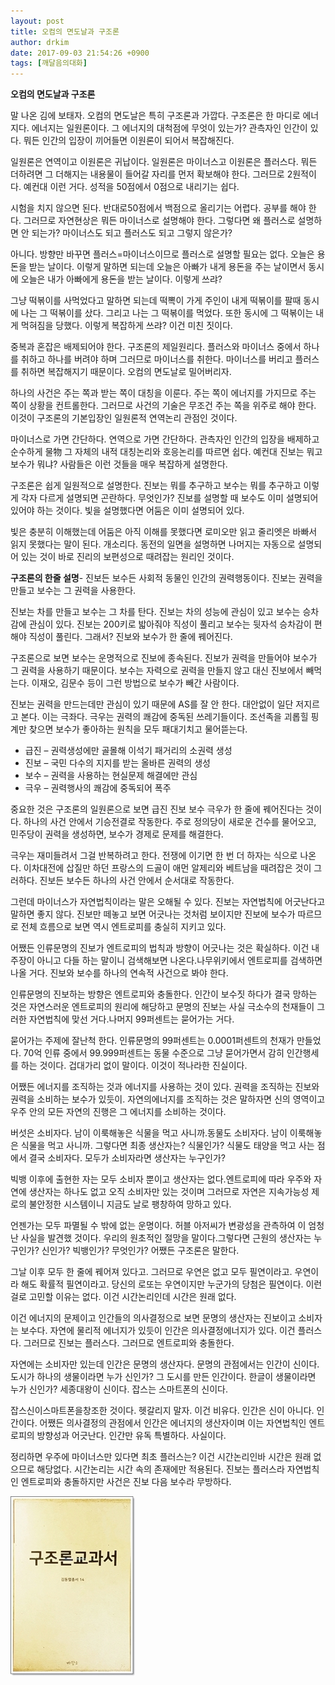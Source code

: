 ```yaml
---
layout: post
title: 오컴의 면도날과 구조론
author: drkim
date: 2017-09-03 21:54:26 +0900
tags: [깨달음의대화]
---
```


**오컴의 면도날과 구조론**

  


말 나온 김에 보태자. 오컴의 면도날은 특히 구조론과 가깝다. 구조론은 한 마디로 에너지다. 에너지는 일원론이다. 그 에너지의 대척점에 무엇이 있는가? 관측자인 인간이 있다. 뭐든 인간의 입장이 끼어들면 이원론이 되어서 복잡해진다. 

  


일원론은 연역이고 이원론은 귀납이다. 일원론은 마이너스고 이원론은 플러스다. 뭐든 더하려면 그 더해지는 내용물이 들어갈 자리를 먼저 확보해야 한다. 그러므로 2원적이다. 예컨대 이런 거다. 성적을 50점에서 0점으로 내리기는 쉽다.

  


시험을 치지 않으면 된다. 반대로50점에서 백점으로 올리기는 어렵다. 공부를 해야 한다. 그러므로 자연현상은 뭐든 마이너스로 설명해야 한다. 그렇다면 왜 플러스로 설명하면 안 되는가? 마이너스도 되고 플러스도 되고 그렇지 않은가?

  


아니다. 방향만 바꾸면 플러스=마이너스이므로 플러스로 설명할 필요는 없다. 오늘은 용돈을 받는 날이다. 이렇게 말하면 되는데 오늘은 아빠가 내게 용돈을 주는 날이면서 동시에 오늘은 내가 아빠에게 용돈을 받는 날이다. 이렇게 쓰랴?

  


그냥 떡볶이를 사먹었다고 말하면 되는데 떡뽁이 가게 주인이 내게 떡볶이를 팔때 동시에 나는 그 떡볶이를 샀다. 그리고 나는 그 떡볶이를 먹었다. 또한 동시에 그 떡볶이는 내게 먹혀짐을 당했다. 이렇게 복잡하게 쓰랴? 이건 미친 짓이다.

  


중복과 혼잡은 배제되어야 한다. 구조론의 제일원리다. 플러스와 마이너스 중에서 하나를 취하고 하나를 버려야 하며 그러므로 마이너스를 취한다. 마이너스를 버리고 플러스를 취하면 복잡해지기 때문이다. 오컴의 면도날로 밀어버리자.

  


하나의 사건은 주는 쪽과 받는 쪽이 대칭을 이룬다. 주는 쪽이 에너지를 가지므로 주는 쪽이 상황을 컨트롤한다. 그러므로 사건의 기술은 무조건 주는 쪽을 위주로 해야 한다. 이것이 구조론의 기본입장인 일원론적 연역논리 관점인 것이다.

  


마이너스로 가면 간단하다. 연역으로 가면 간단하다. 관측자인 인간의 입장을 배제하고 순수하게 물物 그 자체의 내적 대칭논리와 호응논리를 따르면 쉽다. 예컨대 진보는 뭐고 보수가 뭐냐? 사람들은 이런 것들을 매우 복잡하게 설명한다.

  


구조론은 쉽게 일원적으로 설명한다. 진보는 뭐를 추구하고 보수는 뭐를 추구하고 이렇게 각자 다르게 설명되면 곤란하다. 무엇인가? 진보를 설명할 때 보수도 이미 설명되어 있어야 하는 것이다. 빛을 설명했다면 어둠은 이미 설명되어 있다.

  


빛은 충분히 이해했는데 어둠은 아직 이해를 못했다면 로미오만 읽고 줄리엣은 바빠서 읽지 못했다는 말이 된다. 개소리다. 동전의 일면을 설명하면 나머지는 자동으로 설명되어 있는 것이 바로 진리의 보편성으로 때려잡는 원리인 것이다.

  



**구조론의 한줄 설명**- 진보든 보수든 사회적 동물인 인간의 권력행동이다. 진보는 권력을 만들고 보수는 그 권력을 사용한다. 

  


진보는 차를 만들고 보수는 그 차를 탄다. 진보는 차의 성능에 관심이 있고 보수는 승차감에 관심이 있다. 진보는 200키로 밟아줘야 직성이 풀리고 보수는 뒷자석 승차감이 편해야 직성이 풀린다. 그래서? 진보와 보수가 한 줄에 꿰어진다.

  


구조론으로 보면 보수는 운명적으로 진보에 종속된다. 진보가 권력을 만들어야 보수가 그 권력을 사용하기 때문이다. 보수는 자력으로 권력을 만들지 않고 대신 진보에서 빼먹는다. 이재오, 김문수 등이 그런 방법으로 보수가 빼간 사람이다. 

  


진보는 권력을 만드는데만 관심이 있기 때문에 AS를 잘 안 한다. 대안없이 일단 저지르고 본다. 이는 극좌다. 극우는 권력의 쾌감에 중독된 쓰레기들이다. 조선족을 괴롭힐 핑계만 찾으면 보수가 좋아하는 원칙을 모두 패대기치고 물어뜯는다.

  


* 급진 – 권력생성에만 골몰해 이석기 패거리의 소권력 생성     
* 진보 – 국민 다수의 지지를 받는 올바른 권력의 생성     
* 보수 – 권력을 사용하는 현실문제 해결에만 관심     
* 극우 – 권력행사의 쾌감에 중독되어 폭주

  


중요한 것은 구조론의 일원론으로 보면 급진 진보 보수 극우가 한 줄에 꿰어진다는 것이다. 하나의 사건 안에서 기승전결로 작동한다. 주로 정의당이 새로운 건수를 물어오고, 민주당이 권력을 생성하면, 보수가 경제로 문제를 해결한다.

  


극우는 재미들려서 그걸 반복하려고 한다. 전쟁에 이기면 한 번 더 하자는 식으로 나온다. 이차대전에 삽질만 하던 프랑스의 드골이 애먼 알제리와 베트남을 때려잡은 것이 그러하다. 진보든 보수든 하나의 사건 안에서 순서대로 작동한다.

  


그런데 마이너스가 자연법칙이라는 말은 오해될 수 있다. 진보는 자연법칙에 어긋난다고 말하면 좋지 않다. 진보만 떼놓고 보면 어긋나는 것처럼 보이지만 진보에 보수가 따르므로 전체 흐름으로 보면 역시 엔트로피를 충실히 지키고 있다.

  


어쨌든 인류문명의 진보가 엔트로피의 법칙과 방향이 어긋나는 것은 확실하다. 이건 내 주장이 아니고 다들 하는 말이니 검색해보면 나온다.나무위키에서 엔트로피를 검색하면 나올 거다. 진보와 보수를 하나의 연속적 사건으로 봐야 한다.

  


인류문명의 진보하는 방향은 엔트로피와 충돌한다. 인간이 보수짓 하다가 결국 망하는 것은 자연스러운 엔트로피의 원리에 해당하고 문명의 진보는 사실 극소수의 천재들이 그러한 자연법칙에 맞선 거다.나머지 99퍼센트는 묻어가는 거다.

  


묻어가는 주제에 잘난척 한다. 인류문명의 99퍼센트는 0.0001퍼센트의 천재가 만들었다. 70억 인류 중에서 99.999퍼센트는 동물 수준으로 그냥 묻어가면서 감히 인간행세를 하는 것이다. 겁대가리 없이 말이다. 이것이 적나라한 진실이다.

  


어쨌든 에너지를 조직하는 것과 에너지를 사용하는 것이 있다. 권력을 조직하는 진보와 권력을 소비하는 보수가 있듯이. 자연의에너지를 조직하는 것은 말하자면 신의 영역이고 우주 안의 모든 자연의 진행은 그 에너지를 소비하는 것이다.

  


버섯은 소비자다. 남이 이룩해놓은 식물을 먹고 사니까.동물도 소비자다. 남이 이룩해놓은 식물을 먹고 사니까. 그렇다면 최종 생산자는? 식물인가? 식물도 태양을 먹고 사는 점에서 결국 소비자다. 모두가 소비자라면 생산자는 누구인가?

  


빅뱅 이후에 출현한 자는 모두 소비자 뿐이고 생산자는 없다.엔트로피에 따라 우주와 자연에 생산자는 하나도 없고 오직 소비자만 있는 것이며 그러므로 자연은 지속가능성 제로의 불안정한 시스템이니 지금도 날로 팽창하여 망하고 있다.

  


언젠가는 모두 파멸될 수 밖에 없는 운명이다. 허블 아저씨가 변광성을 관측하여 이 엄청난 사실을 발견했 것이다. 우리의 원초적인 절망을 말이다.그렇다면 근원의 생산자는 누구인가? 신인가? 빅뱅인가? 무엇인가? 어쨌든 구조론은 말한다.

  


그날 이후 모두 한 줄에 꿰어져 있다고. 그러므로 우연은 없고 모두 필연이라고. 우연이라 해도 확률적 필연이라고. 당신의 로또는 우연이지만 누군가의 당첨은 필연이다. 이런 걸로 고민할 이유는 없다. 이건 시간논리인데 시간은 원래 없다.

  


이건 에너지의 문제이고 인간들의 의사결정으로 보면 문명의 생산자는 진보이고 소비자는 보수다. 자연에 물리적 에너지가 있듯이 인간은 의사결정에너지가 있다. 이건 플러스다. 그러므로 진보는 플러스다. 그러므로 엔트로피와 충돌한다.

  


자연에는 소비자만 있는데 인간은 문명의 생산자다. 문명의 관점에서는 인간이 신이다. 도시가 하나의 생물이라면 누가 신인가? 그 도시를 만든 인간이다. 한글이 생물이라면 누가 신인가? 세종대왕이 신이다. 잡스는 스마트폰의 신이다.

  


잡스신이스마트폰을창조한 것이다. 헷갈리지 말자. 이건 비유다. 인간은 신이 아니다. 인간이다. 어쨌든 의사결정의 관점에서 인간은 에너지의 생산자이며 이는 자연법칙인 엔트로피의 방향성과 어긋난다. 인간만 유독 특별하다. 사실이다.

  


정리하면 우주에 마이너스만 있다면 최초 플러스는? 이건 시간논리인바 시간은 원래 없으므로 해당없다. 시간논리는 시간 속의 존재에만 적용된다. 진보는 플러스라 자연법칙인 엔트로피와 충돌하지만 사건은 진보 다음 보수라 무방하다.

  




![](/files/attach/images/198/495/881/0.jpg)